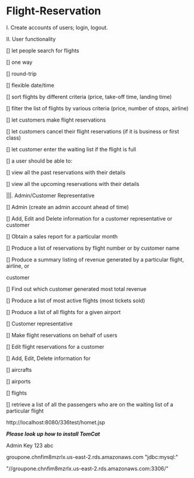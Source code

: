 # Flight-Reservation
I. Create accounts of users; login, logout.

II. User functionality

[] let people search for flights

[] one way

[] round-trip

[] flexible date/time

[] sort flights by different criteria (price, take-off time, landing time)

[] filter the list of flights by various criteria (price, number of stops, airline)

[] let customers make flight reservations

[] let customers cancel their flight reservations (if it is business or first class)

[] let customer enter the waiting list if the flight is full

[] a user should be able to:

[] view all the past reservations with their details

[] view all the upcoming reservations with their details

|||. Admin/Customer Representative

[] Admin (create an admin account ahead of time)

[] Add, Edit and Delete information for a customer representative or customer

[] Obtain a sales report for a particular month

[] Produce a list of reservations by flight number or by customer name

[] Produce a summary listing of revenue generated by a particular flight, airline, or

customer

[] Find out which customer generated most total revenue

[] Produce a list of most active flights (most tickets sold)

[] Produce a list of all flights for a given airport
 
[] Customer representative

[] Make flight reservations on behalf of users

[] Edit flight reservations for a customer

[] Add, Edit, Delete information for

[] aircrafts

[] airports

[] flights

[] retrieve a list of all the passengers who are on the waiting list of a particular flight

http://localhost:8080/336test/homet.jsp

***Please look up how to install TomCat***

Admin Key 123 abc

groupone.chnfim8mzrlx.us-east-2.rds.amazonaws.com
"jdbc:mysql:"


"//groupone.chnfim8mzrlx.us-east-2.rds.amazonaws.com:3306/"
